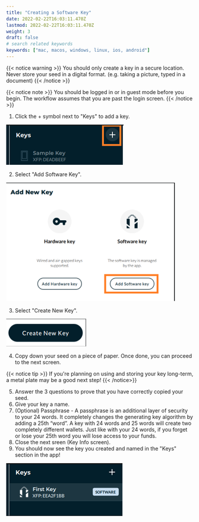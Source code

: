 ```yaml
---
title: "Creating a Software Key"
date: 2022-02-22T16:03:11.470Z
lastmod: 2022-02-22T16:03:11.470Z
weight: 3
draft: false
# search related keywords
keywords: ["mac, macos, windows, linux, ios, android"]
---
```


{{< notice warning >}}
  You should only create a key in a secure location. Never store your seed in a digital format. (e.g. taking a picture, typed in a document)
{{< /notice >}}

{{< notice note >}}
  You should be logged in or in guest mode before you begin. The workflow assumes that you are past the login screen.
{{< /notice >}}

1. Click the + symbol next to "Keys" to add a key.

<img src = addKeyBttn.png
      alt = "Keys + button (Screenshot)"/>

2. Select "Add Software Key".

<img src = addSoftwareKeyBttn.png
    alt = "Add Software Key (Screenshot)"/>

3. Select "Create New Key".

<img src = createNewKeyBttn.png
    alt = "Create new Key button (Screenshot)"/>

4. Copy down your seed on a piece of paper. Once done, you can proceed to the next screen.

{{< notice tip >}}
If you're planning on using and storing your key long-term, a metal plate may be a good next step!
{{< /notice>}}

5. Answer the 3 questions to prove that you have correctly copied your seed.
6. Give your key a name.
7. (Optional) Passphrase - A passphrase is an additional layer of security to your 24 words. It completely changes the generating key algorithm by adding a 25th “word”. A key with 24 words and 25 words will create two completely different wallets. Just like with your 24 words, if you forget or lose your 25th word you will lose access to your funds.
8. Close the next sreen (Key Info screen).
9. You should now see the key you created and named in the "Keys" section in the app!

<img src = myFirstKey.png
    alt = "My First key in Nunchuk (Screenshot)"/>